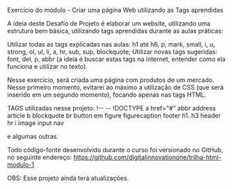 Exercício do módulo - Criar uma página Web utilizando as Tags aprendidas

A ideia deste Desafio de Projeto é elaborar um website, utilizando uma estrutura bem básica, utilizando tags aprendidas durante as aulas práticas:
 
Utilizar todas as tags explicadas nas aulas: h1 até h6, p, mark, small, i, u, strong, ol, ul, li, a, hr, sub, sup, blockquote;
Utilizar novas tags sugeridas: font, del, p, abbr (a ideia é buscar estas tags na internet, entender como ela funciona e utilizar no texto).


Nesse exercício, será criada uma página com produtos de um mercado. Nesse primeiro momento, evitarei ao máximo a utilização de CSS (que será inserido em um segundo momento), focando apenas nas tags HTML.

TAGS utilizadas nesse projeto:
!-- --
!DOCTYPE
a href="#"
abbr
address
article
b
blockquote
br
button
em
figure
figurecaption
footer
h1..h3
header
hr
i
image
input
nav

e algumas outras.

Todo código-fonte desenvolvido durante o curso foi versionado no GitHub, no seguinte endereço:
https://github.com/digitalinnovationone/trilha-html-modulo-1


OBS: Esse projeto ainda terá atualizações.
